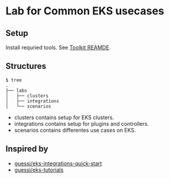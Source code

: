 # Lab for Common EKS usecases

## Setup

Install requried tools. See [Toolkit REAMDE](./toolkit/README.md).

## Structures

```
$ tree
.
├── labs
│   ├── clusters
│   ├── integrations
│   └── scenarios
```

- clusters contains setup for EKS clusters.
- integrations contains setup for plugins and controllers.
- scenarios contains differentes use cases on EKS.

## Inspired by

- [guessi/eks-integrations-quick-start](https://github.com/guessi/eks-integrations-quick-start)
- [guessi/eks-tutorials](https://github.com/guessi/eks-tutorials)
